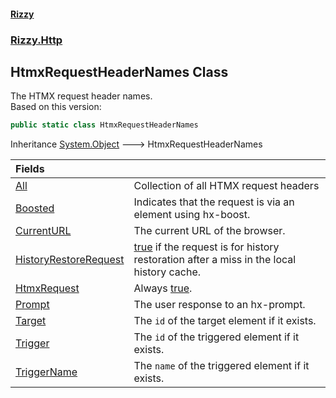 #### [Rizzy](index.md 'index')
### [Rizzy.Http](Rizzy.Http.md 'Rizzy.Http')

## HtmxRequestHeaderNames Class

The HTMX request header names.  
Based on this version: <seealso href="https://github.com/bigskysoftware/htmx/blob/5aa0ec7e27c0dc282dd728886a77c0e321d3ca67/www/content/reference.md#request-headers-reference-request_headers"/>

```csharp
public static class HtmxRequestHeaderNames
```

Inheritance [System.Object](https://docs.microsoft.com/en-us/dotnet/api/System.Object 'System.Object') &#129106; HtmxRequestHeaderNames

| Fields | |
| :--- | :--- |
| [All](Rizzy.Http.HtmxRequestHeaderNames.All.md 'Rizzy.Http.HtmxRequestHeaderNames.All') | Collection of all HTMX request headers |
| [Boosted](Rizzy.Http.HtmxRequestHeaderNames.Boosted.md 'Rizzy.Http.HtmxRequestHeaderNames.Boosted') | Indicates that the request is via an element using hx-boost. |
| [CurrentURL](Rizzy.Http.HtmxRequestHeaderNames.CurrentURL.md 'Rizzy.Http.HtmxRequestHeaderNames.CurrentURL') | The current URL of the browser. |
| [HistoryRestoreRequest](Rizzy.Http.HtmxRequestHeaderNames.HistoryRestoreRequest.md 'Rizzy.Http.HtmxRequestHeaderNames.HistoryRestoreRequest') | [true](https://docs.microsoft.com/en-us/dotnet/csharp/language-reference/builtin-types/bool 'https://docs.microsoft.com/en-us/dotnet/csharp/language-reference/builtin-types/bool') if the request is for history restoration after a miss in the local history cache. |
| [HtmxRequest](Rizzy.Http.HtmxRequestHeaderNames.HtmxRequest.md 'Rizzy.Http.HtmxRequestHeaderNames.HtmxRequest') | Always [true](https://docs.microsoft.com/en-us/dotnet/csharp/language-reference/builtin-types/bool 'https://docs.microsoft.com/en-us/dotnet/csharp/language-reference/builtin-types/bool'). |
| [Prompt](Rizzy.Http.HtmxRequestHeaderNames.Prompt.md 'Rizzy.Http.HtmxRequestHeaderNames.Prompt') | The user response to an hx-prompt. |
| [Target](Rizzy.Http.HtmxRequestHeaderNames.Target.md 'Rizzy.Http.HtmxRequestHeaderNames.Target') | The `id` of the target element if it exists. |
| [Trigger](Rizzy.Http.HtmxRequestHeaderNames.Trigger.md 'Rizzy.Http.HtmxRequestHeaderNames.Trigger') | The `id` of the triggered element if it exists. |
| [TriggerName](Rizzy.Http.HtmxRequestHeaderNames.TriggerName.md 'Rizzy.Http.HtmxRequestHeaderNames.TriggerName') | The `name` of the triggered element if it exists. |
